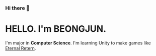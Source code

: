 ### Hi there 👋

<!--
**bardisue/bardisue** is a ✨ _special_ ✨ repository because its `README.md` (this file) appears on your GitHub profile.

Here are some ideas to get you started:

- 🔭 I’m currently working on ...
- 🌱 I’m currently learning ...
- 👯 I’m looking to collaborate on ...
- 🤔 I’m looking for help with ...
- 💬 Ask me about ...
- 📫 How to reach me: ...
- 😄 Pronouns: ...
- ⚡ Fun fact: ...
-->

#  HELLO. I'm BEONGJUN.

I'm major in **Computer Science**.
I'm learning Unity to make games like [Eternal Retern](https://playeternalreturn.com/ko/).
